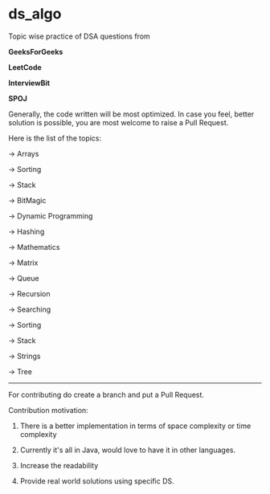 # ds_algo
Topic wise practice of DSA questions from 

**GeeksForGeeks**

**LeetCode**

**InterviewBit**

**SPOJ**

Generally, the code written will be most optimized.
In case you feel, better solution is possible, you are most welcome to raise a Pull Request.

Here is the list of the topics:

-> Arrays

-> Sorting

-> Stack

-> BitMagic

-> Dynamic Programming

-> Hashing

-> Mathematics

-> Matrix

-> Queue

-> Recursion

-> Searching

-> Sorting

-> Stack

-> Strings

-> Tree



------------------------
For contributing do create a branch and put a Pull Request.

Contribution motivation:

1. There is a better implementation in terms of space complexity or time complexity

2. Currently it's all in Java, would love to have it in other languages.

3. Increase the readability

4. Provide real world solutions using specific DS.
